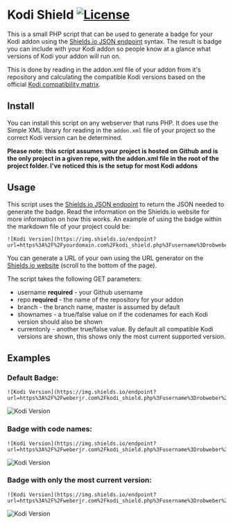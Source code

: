 
# Kodi Shield [![License](https://img.shields.io/github/license/robweber/kodi-shield)](https://github.com/robweber/kodi-shield/blob/master/LICENSE) 

This is a small PHP script that can be used to generate a badge for your Kodi addon using the [Shields.io JSON endpoint]([https://shields.io/endpoint](https://shields.io/endpoint)) syntax. The result is badge you can include with your Kodi addon so people know at a glance what versions of Kodi your addon will run on. 

This is done by reading in the addon.xml file of your addon from it's repository and calculating the compatible Kodi versions based on the official [Kodi compatibility matrix](https://kodi.wiki/view/Addon.xml#Dependency_versions). 

## Install
You can install this script on any webserver that runs PHP. It does use the Simple XML library for reading in the ```addon.xml``` file of your project so the correct Kodi version can be determined. 

__Please note: this script assumes your project is hosted on Github and is the only project in a given repo, with the addon.xml file in the root of the project folder. I've noticed this is the setup for most Kodi addons__

## Usage
This script uses the [Shields.io JSON endpoint]([https://shields.io/endpoint](https://shields.io/endpoint)) to return the JSON needed to generate the badge. Read the information on the Shields.io website for more information on how this works. An example of using the badge within the markdown file of your project could be: 

```
![Kodi Version](https://img.shields.io/endpoint?url=https%3A%2F%2Fyourdomain.com%2Fkodi_shield.php%3Fusername%3Drobweber%26repo%3Dxbmcbackup%26branch%3Dmaster)
```

You can generate a URL of your own using the URL generator on the [Shields.io website]([https://shields.io/endpoint](https://shields.io/endpoint)) (scroll to the bottom of the page). 

The script takes the following GET parameters: 

* username __required__ - your Github username
* repo __required__ - the name of the repository for your addon
* branch - the branch name, master is assumed by default
* shownames - a true/false value on if the codenames for each Kodi version should also be shown
* currentonly - another true/false value. By default all compatible Kodi versions are shown, this shows only the most current supported version. 

## Examples

### Default Badge: 

```
![Kodi Version](https://img.shields.io/endpoint?url=https%3A%2F%2Fweberjr.com%2Fkodi_shield.php%3Fusername%3Drobweber%26repo%3Dxbmcbackup%26branch%3Dmaster)
```

![Kodi Version](https://img.shields.io/endpoint?url=https%3A%2F%2Fweberjr.com%2Fkodi_shield.php%3Fusername%3Drobweber%26repo%3Dxbmcbackup%26branch%3Dmaster)

### Badge with code names:
```
![Kodi Version](https://img.shields.io/endpoint?url=https%3A%2F%2Fweberjr.com%2Fkodi_shield.php%3Fusername%3Drobweber%26repo%3Dxbmcbackup%26branch%3Dmaster%26shownames%3Dtrue)
```
![Kodi Version](https://img.shields.io/endpoint?url=https%3A%2F%2Fweberjr.com%2Fkodi_shield.php%3Fusername%3Drobweber%26repo%3Dxbmcbackup%26branch%3Dmaster%26shownames%3Dtrue)



### Badge with only the most current version: 

```
![Kodi Version](https://img.shields.io/endpoint?url=https%3A%2F%2Fweberjr.com%2Fkodi_shield.php%3Fusername%3Drobweber%26repo%3Dxbmcbackup%26branch%3Dmaster%26shownames%3Dtrue%26currentonly%3Dtrue)
```

![Kodi Version](https://img.shields.io/endpoint?url=https%3A%2F%2Fweberjr.com%2Fkodi_shield.php%3Fusername%3Drobweber%26repo%3Dxbmcbackup%26branch%3Dmaster%26shownames%3Dtrue%26currentonly%3Dtrue)